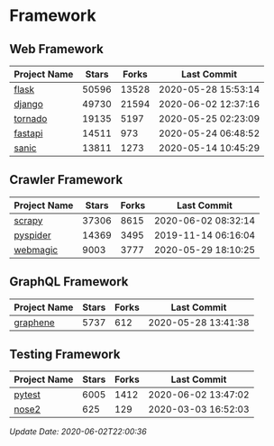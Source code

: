 # Framework

## Web Framework

| Project Name | Stars | Forks | Last Commit |
| ------------ | ----- | ----- | ----------- |
| [flask](https://github.com/pallets/flask) | 50596 | 13528 | 2020-05-28 15:53:14 |
| [django](https://github.com/django/django) | 49730 | 21594 | 2020-06-02 12:37:16 |
| [tornado](https://github.com/tornadoweb/tornado) | 19135 | 5197 | 2020-05-25 02:23:09 |
| [fastapi](https://github.com/tiangolo/fastapi) | 14511 | 973 | 2020-05-24 06:48:52 |
| [sanic](https://github.com/huge-success/sanic) | 13811 | 1273 | 2020-05-14 10:45:29 |

## Crawler Framework

| Project Name | Stars | Forks | Last Commit |
| ------------ | ----- | ----- | ----------- |
| [scrapy](https://github.com/scrapy/scrapy) | 37306 | 8615 | 2020-06-02 08:32:14 |
| [pyspider](https://github.com/binux/pyspider) | 14369 | 3495 | 2019-11-14 06:16:04 |
| [webmagic](https://github.com/code4craft/webmagic) | 9003 | 3777 | 2020-05-29 18:10:25 |

## GraphQL Framework

| Project Name | Stars | Forks | Last Commit |
| ------------ | ----- | ----- | ----------- |
| [graphene](https://github.com/graphql-python/graphene) | 5737 | 612 | 2020-05-28 13:41:38 |

## Testing Framework

| Project Name | Stars | Forks | Last Commit |
| ------------ | ----- | ----- | ----------- |
| [pytest](https://github.com/pytest-dev/pytest) | 6005 | 1412 | 2020-06-02 13:47:02 |
| [nose2](https://github.com/nose-devs/nose2) | 625 | 129 | 2020-03-03 16:52:03 |

*Update Date: 2020-06-02T22:00:36*